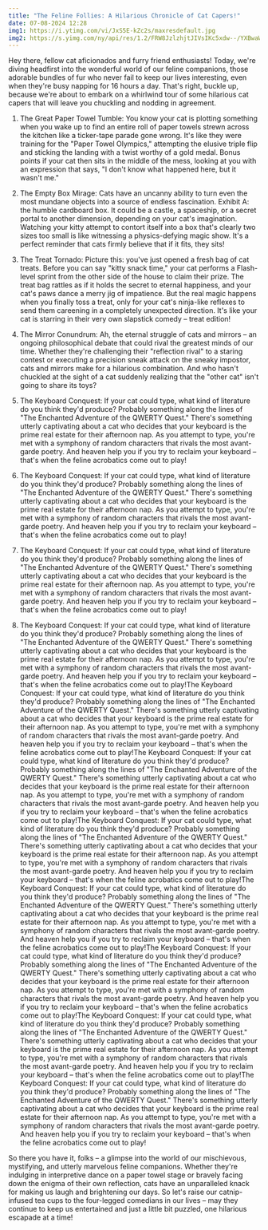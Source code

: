 ```yaml
---
title: "The Feline Follies: A Hilarious Chronicle of Cat Capers!"
date: 07-08-2024 12:28
img1: https://i.ytimg.com/vi/JxS5E-kZc2s/maxresdefault.jpg
img2: https://s.yimg.com/ny/api/res/1.2/FRW8JzlzhjtJIVsIKc5xdw--/YXBwaWQ9aGlnaGxhbmRlcjt3PTEwMDA7aD03NTA-/https://media.zenfs.com/en_US/News/BGR_News/funny-cat.jpg
---
```

Hey there, fellow cat aficionados and furry friend enthusiasts! Today, we're diving headfirst into the wonderful world of our feline companions, those adorable bundles of fur who never fail to keep our lives interesting, even when they're busy napping for 16 hours a day. That's right, buckle up, because we're about to embark on a whirlwind tour of some hilarious cat capers that will leave you chuckling and nodding in agreement.



1. The Great Paper Towel Tumble: You know your cat is plotting something when you wake up to find an entire roll of paper towels strewn across the kitchen like a ticker-tape parade gone wrong. It's like they were training for the "Paper Towel Olympics," attempting the elusive triple flip and sticking the landing with a twist worthy of a gold medal. Bonus points if your cat then sits in the middle of the mess, looking at you with an expression that says, "I don't know what happened here, but it wasn't me."



2. The Empty Box Mirage: Cats have an uncanny ability to turn even the most mundane objects into a source of endless fascination. Exhibit A: the humble cardboard box. It could be a castle, a spaceship, or a secret portal to another dimension, depending on your cat's imagination. Watching your kitty attempt to contort itself into a box that's clearly two sizes too small is like witnessing a physics-defying magic show. It's a perfect reminder that cats firmly believe that if it fits, they sits!



3. The Treat Tornado: Picture this: you've just opened a fresh bag of cat treats. Before you can say "kitty snack time," your cat performs a Flash-level sprint from the other side of the house to claim their prize. The treat bag rattles as if it holds the secret to eternal happiness, and your cat's paws dance a merry jig of impatience. But the real magic happens when you finally toss a treat, only for your cat's ninja-like reflexes to send them careening in a completely unexpected direction. It's like your cat is starring in their very own slapstick comedy – treat edition!



4. The Mirror Conundrum: Ah, the eternal struggle of cats and mirrors – an ongoing philosophical debate that could rival the greatest minds of our time. Whether they're challenging their "reflection rival" to a staring contest or executing a precision sneak attack on the sneaky impostor, cats and mirrors make for a hilarious combination. And who hasn't chuckled at the sight of a cat suddenly realizing that the "other cat" isn't going to share its toys?



5. The Keyboard Conquest: If your cat could type, what kind of literature do you think they'd produce? Probably something along the lines of "The Enchanted Adventure of the QWERTY Quest." There's something utterly captivating about a cat who decides that your keyboard is the prime real estate for their afternoon nap. As you attempt to type, you're met with a symphony of random characters that rivals the most avant-garde poetry. And heaven help you if you try to reclaim your keyboard – that's when the feline acrobatics come out to play!

6. The Keyboard Conquest: If your cat could type, what kind of literature do you think they'd produce? Probably something along the lines of "The Enchanted Adventure of the QWERTY Quest." There's something utterly captivating about a cat who decides that your keyboard is the prime real estate for their afternoon nap. As you attempt to type, you're met with a symphony of random characters that rivals the most avant-garde poetry. And heaven help you if you try to reclaim your keyboard – that's when the feline acrobatics come out to play!


7. The Keyboard Conquest: If your cat could type, what kind of literature do you think they'd produce? Probably something along the lines of "The Enchanted Adventure of the QWERTY Quest." There's something utterly captivating about a cat who decides that your keyboard is the prime real estate for their afternoon nap. As you attempt to type, you're met with a symphony of random characters that rivals the most avant-garde poetry. And heaven help you if you try to reclaim your keyboard – that's when the feline acrobatics come out to play!

8. The Keyboard Conquest: If your cat could type, what kind of literature do you think they'd produce? Probably something along the lines of "The Enchanted Adventure of the QWERTY Quest." There's something utterly captivating about a cat who decides that your keyboard is the prime real estate for their afternoon nap. As you attempt to type, you're met with a symphony of random characters that rivals the most avant-garde poetry. And heaven help you if you try to reclaim your keyboard – that's when the feline acrobatics come out to play!The Keyboard Conquest: If your cat could type, what kind of literature do you think they'd produce? Probably something along the lines of "The Enchanted Adventure of the QWERTY Quest." There's something utterly captivating about a cat who decides that your keyboard is the prime real estate for their afternoon nap. As you attempt to type, you're met with a symphony of random characters that rivals the most avant-garde poetry. And heaven help you if you try to reclaim your keyboard – that's when the feline acrobatics come out to play!The Keyboard Conquest: If your cat could type, what kind of literature do you think they'd produce? Probably something along the lines of "The Enchanted Adventure of the QWERTY Quest." There's something utterly captivating about a cat who decides that your keyboard is the prime real estate for their afternoon nap. As you attempt to type, you're met with a symphony of random characters that rivals the most avant-garde poetry. And heaven help you if you try to reclaim your keyboard – that's when the feline acrobatics come out to play!The Keyboard Conquest: If your cat could type, what kind of literature do you think they'd produce? Probably something along the lines of "The Enchanted Adventure of the QWERTY Quest." There's something utterly captivating about a cat who decides that your keyboard is the prime real estate for their afternoon nap. As you attempt to type, you're met with a symphony of random characters that rivals the most avant-garde poetry. And heaven help you if you try to reclaim your keyboard – that's when the feline acrobatics come out to play!The Keyboard Conquest: If your cat could type, what kind of literature do you think they'd produce? Probably something along the lines of "The Enchanted Adventure of the QWERTY Quest." There's something utterly captivating about a cat who decides that your keyboard is the prime real estate for their afternoon nap. As you attempt to type, you're met with a symphony of random characters that rivals the most avant-garde poetry. And heaven help you if you try to reclaim your keyboard – that's when the feline acrobatics come out to play!The Keyboard Conquest: If your cat could type, what kind of literature do you think they'd produce? Probably something along the lines of "The Enchanted Adventure of the QWERTY Quest." There's something utterly captivating about a cat who decides that your keyboard is the prime real estate for their afternoon nap. As you attempt to type, you're met with a symphony of random characters that rivals the most avant-garde poetry. And heaven help you if you try to reclaim your keyboard – that's when the feline acrobatics come out to play!The Keyboard Conquest: If your cat could type, what kind of literature do you think they'd produce? Probably something along the lines of "The Enchanted Adventure of the QWERTY Quest." There's something utterly captivating about a cat who decides that your keyboard is the prime real estate for their afternoon nap. As you attempt to type, you're met with a symphony of random characters that rivals the most avant-garde poetry. And heaven help you if you try to reclaim your keyboard – that's when the feline acrobatics come out to play!The Keyboard Conquest: If your cat could type, what kind of literature do you think they'd produce? Probably something along the lines of "The Enchanted Adventure of the QWERTY Quest." There's something utterly captivating about a cat who decides that your keyboard is the prime real estate for their afternoon nap. As you attempt to type, you're met with a symphony of random characters that rivals the most avant-garde poetry. And heaven help you if you try to reclaim your keyboard – that's when the feline acrobatics come out to play!



So there you have it, folks – a glimpse into the world of our mischievous, mystifying, and utterly marvelous feline companions. Whether they're indulging in interpretive dance on a paper towel stage or bravely facing down the enigma of their own reflection, cats have an unparalleled knack for making us laugh and brightening our days. So let's raise our catnip-infused tea cups to the four-legged comedians in our lives – may they continue to keep us entertained and just a little bit puzzled, one hilarious escapade at a time!